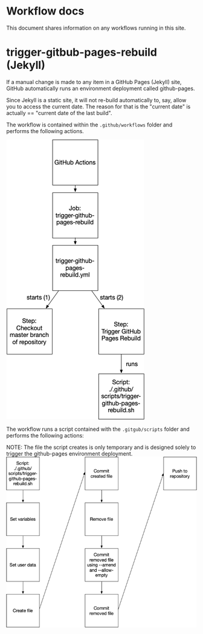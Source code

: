 ---
---

# Workflow docs
This document shares information on any workflows running in this site.

# trigger-gitbub-pages-rebuild (Jekyll)
If a manual change is made to any item in a GitHub Pages (Jekyll) site, GitHub automatically runs an environment deployment called github-pages.

Since Jekyll is a static site, it will not re-build automatically to, say, allow you to access the current date. The reason for that is the "current date" is actually == "current date of the last build".


The workflow is contained within the `.github/workflows` folder and performs the following actions.

![trigger-github-workfklow.yml Script workflow](trigger-github-pages-workflow.png)

The workflow runs a script contained with the `.gitgub/scripts` folder and performs the following actions:

NOTE: The file the script creates is only temporary and is designed solely to trigger the github-pages environment deployment.
![trigger-github-pages.sh workflow](trigger-github-pages-script.png)


